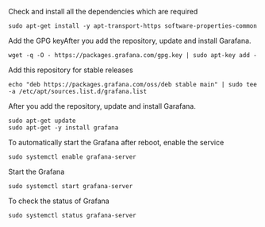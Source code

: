 Check and install all the dependencies which are required

    sudo apt-get install -y apt-transport-https software-properties-common
Add the GPG keyAfter you add the repository, update and install Garafana.

    wget -q -O - https://packages.grafana.com/gpg.key | sudo apt-key add -
Add this repository for stable releases

    echo "deb https://packages.grafana.com/oss/deb stable main" | sudo tee -a /etc/apt/sources.list.d/grafana.list

After you add the repository, update and install Garafana.

    sudo apt-get update
    sudo apt-get -y install grafana
To automatically start the Grafana after reboot, enable the service

    sudo systemctl enable grafana-server
Start the Grafana

    sudo systemctl start grafana-server
To check the status of Grafana

    sudo systemctl status grafana-server

